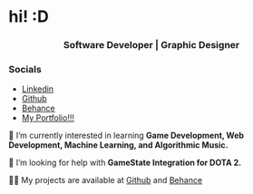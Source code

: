 <h1>hi! :D</h1>
<h3 align="center">Software Developer | Graphic Designer </h3>

### Socials 
- [Linkedin](https://www.linkedin.com/in/jeoooo/)
- [Github](https://github.com/jeocarlolubao)
- [Behance](https://www.behance.net/jeolubao)
- [My Portfolio!!!](https://jeoooo.github.io/portfolio)

🌱 I’m currently interested in learning **Game Development, Web Development, Machine Learning, and Algorithmic Music.**

🤝 I’m looking for help with **GameState Integration for DOTA 2.**

👨‍💻 My projects are available at [Github](https://github.com/jeocarlolubao) and [Behance](https://www.behance.net/jeolubao)
